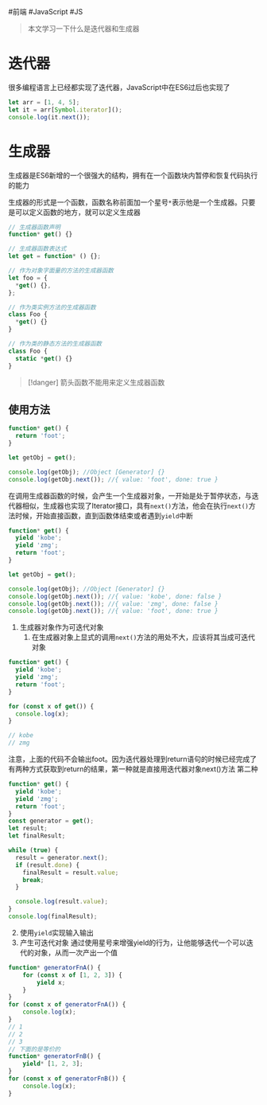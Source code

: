 #前端 #JavaScript #JS 

> 本文学习一下什么是迭代器和生成器

# 迭代器

很多编程语言上已经都实现了迭代器，JavaScript中在ES6过后也实现了

```js
let arr = [1, 4, 5];
let it = arr[Symbol.iterator]();
console.log(it.next());
```


# 生成器

生成器是ES6新增的一个很强大的结构，拥有在一个函数块内暂停和恢复代码执行的能力

生成器的形式是一个函数，函数名称前面加一个星号`*`表示他是一个生成器。只要是可以定义函数的地方，就可以定义生成器

```js
// 生成器函数声明
function* get() {}

// 生成器函数表达式
let get = function* () {};

// 作为对象字面量的方法的生成器函数
let foo = {
  *get() {},
};

// 作为类实例方法的生成器函数
class Foo {
  *get() {}
}

// 作为类的静态方法的生成器函数
class Foo {
  static *get() {}
}
```

> [!danger]
> 箭头函数不能用来定义生成器函数

## 使用方法

```js
function* get() {
  return 'foot';
}

let getObj = get();

console.log(getObj); //Object [Generator] {}
console.log(getObj.next()); //{ value: 'foot', done: true }
```

在调用生成器函数的时候，会产生一个生成器对象，一开始是处于暂停状态，与迭代器相似，生成器也实现了Iterator接口，具有`next()`方法，他会在执行`next()`方法时候，开始直接函数，直到函数体结束或者遇到`yield`中断

```js
function* get() {
  yield 'kobe';
  yield 'zmg';
  return 'foot';
}

let getObj = get();

console.log(getObj); //Object [Generator] {}
console.log(getObj.next()); //{ value: 'kobe', done: false }
console.log(getObj.next()); //{ value: 'zmg', done: false }
console.log(getObj.next()); //{ value: 'foot', done: true }
```

1. 生成器对象作为可迭代对象
	1. 在生成器对象上显式的调用`next()`方法的用处不大，应该将其当成可迭代对象

```js
function* get() {
  yield 'kobe';
  yield 'zmg';
  return 'foot';
}

for (const x of get()) {
  console.log(x);
}

// kobe
// zmg
```
注意，上面的代码不会输出foot。因为迭代器处理到return语句的时候已经完成了
有两种方式获取到return的结果，第一种就是直接用迭代器对象next()方法
第二种
```js
function* get() {
  yield 'kobe';
  yield 'zmg';
  return 'foot';
}
const generator = get();
let result;
let finalResult;

while (true) {
  result = generator.next();
  if (result.done) {
    finalResult = result.value;
    break;
  }

  console.log(result.value);
}
console.log(finalResult);
```
2. 使用`yield`实现输入输出
3. 产生可迭代对象
通过使用星号来增强yield的行为，让他能够迭代一个可以迭代的对象，从而一次产出一个值

```js
function* generatorFnA() {
	for (const x of [1, 2, 3]) {
		yield x;
	}
}
for (const x of generatorFnA()) {
	console.log(x);
}
// 1
// 2
// 3
// 下面的是等价的
function* generatorFnB() {
	yield* [1, 2, 3];
}
for (const x of generatorFnB()) {
	console.log(x);
}
```
